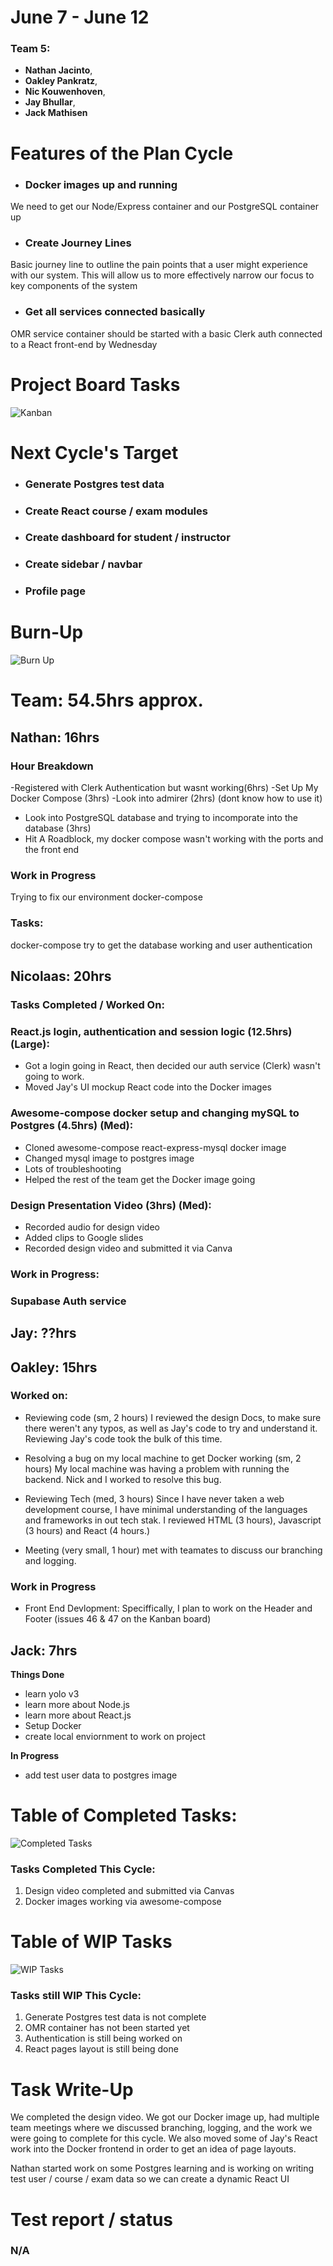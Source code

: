 # June 7 - June 12
### Team 5:
- **Nathan Jacinto**,
- **Oakley Pankratz**, 
- **Nic Kouwenhoven**, 
- **Jay Bhullar**, 
- **Jack Mathisen**

# Features of the Plan Cycle
- ### Docker images up and running 
We need to get our Node/Express container and our PostgreSQL container up
- ### Create Journey Lines
Basic journey line to outline the pain points that a user might experience with our system. This will allow us to more effectively narrow our focus to key components of the system
- ### Get all services connected basically
OMR service container should be started with a basic Clerk auth connected to a React front-end by Wednesday

# Project Board Tasks
![Kanban](../logScreenshots/kanbanWeek3.png)

# Next Cycle's Target
- ### Generate Postgres test data
- ### Create React course / exam modules
- ### Create dashboard for student / instructor
- ### Create sidebar / navbar
- ### Profile page

# Burn-Up
![Burn Up](../logScreenshots/burnupWeek3.png)

# Team: 54.5hrs approx.

## Nathan: 16hrs
### Hour Breakdown
-Registered with Clerk Authentication but wasnt working(6hrs)
-Set Up My Docker Compose (3hrs)
-Look into admirer (2hrs) (dont know how to use it)
- Look into PostgreSQL database and trying to incomporate into the database (3hrs)
- Hit A Roadblock, my docker compose wasn't working with the ports and the front end

### Work in Progress
Trying to fix our environment
docker-compose

### Tasks: 

docker-compose
try to get the database working and user authentication

## Nicolaas: 20hrs
### Tasks Completed / Worked On:
### React.js login, authentication and session logic (12.5hrs) (Large):
- Got a login going in React, then decided our auth service (Clerk) wasn't going to work.
- Moved Jay's UI mockup React code into the Docker images

### Awesome-compose docker setup and changing mySQL to Postgres (4.5hrs) (Med):
- Cloned awesome-compose react-express-mysql docker image
- Changed mysql image to postgres image
- Lots of troubleshooting
- Helped the rest of the team get the Docker image going

### Design Presentation Video (3hrs) (Med):
- Recorded audio for design video
- Added clips to Google slides
- Recorded design video and submitted it via Canva

### Work in Progress:

### Supabase Auth service
## Jay: ??hrs

## Oakley: 15hrs
### Worked on: ###

- Reviewing code (sm, 2 hours) I reviewed the design Docs, to make sure there weren't any typos, as well as Jay's code to try and understand it. Reviewing Jay's code took the bulk of this time.

- Resolving a bug on my local machine to get Docker working (sm, 2 hours) My local machine was having a problem with running the backend. Nick and I worked to resolve this bug. 

- Reviewing Tech (med, 3 hours) Since I have never taken a web development course, I have minimal understanding of the languages and frameworks in out tech stak. I reviewed HTML (3 hours), Javascript (3 hours) and React (4 hours.) 

- Meeting (very small, 1 hour) met with teamates to discuss our branching and logging.

 ### Work in Progress ###

 - Front End Devlopment: Speciffically, I plan to work on the Header and Footer (issues 46 & 47 on the Kanban board)
## Jack: 7hrs
**Things Done**
- learn yolo v3 
- learn more about Node.js
- learn more about React.js
- Setup Docker 
- create local enviornment to work on project 

**In Progress**

- add test user data to postgres image

# Table of Completed Tasks:
![Completed Tasks](../logScreenshots/completedWeek3.png)
### Tasks Completed This Cycle:
1. Design video completed and submitted via Canvas
2. Docker images working via awesome-compose
# Table of WIP Tasks
![WIP Tasks](../logScreenshots/wipWeek3.png)
### Tasks still WIP This Cycle:
1. Generate Postgres test data is not complete
2. OMR container has not been started yet
3. Authentication is still being worked on
4. React pages layout is still being done

# Task Write-Up
We completed the design video. We got our Docker image up, had multiple team meetings where we discussed branching, logging, and the work we were going to complete for this cycle. We also moved some of Jay's React work into the Docker frontend in order to get an idea of page layouts.

Nathan started work on some Postgres learning and is working on writing test user / course / exam data so we can create a dynamic React UI

# Test report / status
### N/A
